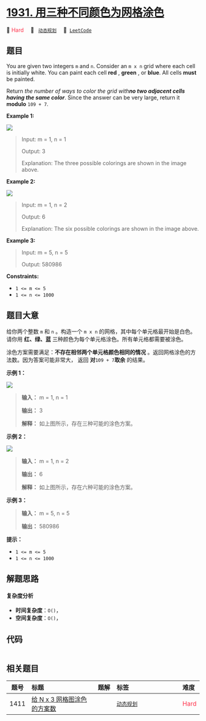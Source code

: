 # [1931. 用三种不同颜色为网格涂色](https://leetcode.com/problems/painting-a-grid-with-three-different-colors)

🔴 <font color=#ff334b>Hard</font>&emsp; 🔖&ensp; [`动态规划`](/leetcode/outline/tag/dynamic-programming.md)&emsp; 🔗&ensp;[`LeetCode`](https://leetcode.com/problems/painting-a-grid-with-three-different-colors)

## 题目

You are given two integers `m` and `n`. Consider an `m x n` grid where each
cell is initially white. You can paint each cell **red** , **green** , or
**blue**. All cells **must** be painted.

Return _the number of ways to color the grid with**no two adjacent cells
having the same color**_. Since the answer can be very large, return it
**modulo** `109 + 7`.



**Example 1:**

![](https://assets.leetcode.com/uploads/2021/06/22/colorthegrid.png)

> Input: m = 1, n = 1
> 
> Output: 3
> 
> Explanation: The three possible colorings are shown in the image above.

**Example 2:**

![](https://assets.leetcode.com/uploads/2021/06/22/copy-of-colorthegrid.png)

> Input: m = 1, n = 2
> 
> Output: 6
> 
> Explanation: The six possible colorings are shown in the image above.

**Example 3:**

> Input: m = 5, n = 5
> 
> Output: 580986

**Constraints:**

  * `1 <= m <= 5`
  * `1 <= n <= 1000`


## 题目大意

给你两个整数 `m` 和 `n` 。构造一个 `m x n` 的网格，其中每个单元格最开始是白色。请你用 **红、绿、蓝**
三种颜色为每个单元格涂色。所有单元格都需要被涂色。

涂色方案需要满足：**不存在相邻两个单元格颜色相同的情况** 。返回网格涂色的方法数。因为答案可能非常大， 返回 **对**`109 + 7`**取余**
的结果。

**示例 1：**

![](https://assets.leetcode.com/uploads/2021/06/22/colorthegrid.png)

> 
> 
> 
> 
> 
> **输入：** m = 1, n = 1
> 
> **输出：** 3
> 
> **解释：** 如上图所示，存在三种可能的涂色方案。
> 
> 

**示例 2：**

![](https://assets.leetcode.com/uploads/2021/06/22/copy-of-colorthegrid.png)

> 
> 
> 
> 
> 
> **输入：** m = 1, n = 2
> 
> **输出：** 6
> 
> **解释：** 如上图所示，存在六种可能的涂色方案。
> 
> 

**示例 3：**

> 
> 
> 
> 
> 
> **输入：** m = 5, n = 5
> 
> **输出：** 580986
> 
> 

**提示：**

  * `1 <= m <= 5`
  * `1 <= n <= 1000`


## 解题思路

#### 复杂度分析

- **时间复杂度**：`O()`，
- **空间复杂度**：`O()`，

## 代码

```javascript

```

## 相关题目

<!-- prettier-ignore -->
| 题号 | 标题 | 题解 | 标签 | 难度 |
| :------: | :------ | :------: | :------ | :------ |
| 1411 | [给 N x 3 网格图涂色的方案数](https://leetcode.com/problems/number-of-ways-to-paint-n-3-grid) |  |  [`动态规划`](/leetcode/outline/tag/dynamic-programming.md) | <font color=#ff334b>Hard</font> |

<style>
.blue {
    background-color: #096dd9;
    padding: 0.25rem 0.5rem;
    margin: 0;
    font-size: 0.85em;
    border-radius: 3px;
    color: white;
    font-weight: 500;
}
table th:first-of-type { width: 10%; }
table th:nth-of-type(2) { width: 35%; }
table th:nth-of-type(3) { width: 10%; }
table th:nth-of-type(4) { width: 35%; }
table th:nth-of-type(5) { width: 10%; }
</style>
